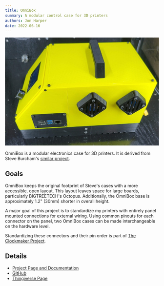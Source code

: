 ```yaml
---
title: OmniBox
summary: A modular control case for 3D printers
authors: Jon Harper
date: 2022-06-16
---
```


![omnibox side view](assets/omnibox.jpg)

OmniBox is a modular electronics case for 3D printers. It is derived from Steve Burcham's [similar project](https://www.thingiverse.com/thing:3999751).

## Goals

OmniBox keeps the original footprint of Steve's cases with a more accessible, open layout. This layout leaves space for large boards, particularly BIGTREETECH's Octopus. Additionally, the OmniBox base is approximately 1.2" (30mm) shorter in overall height.

A major goal of this project is to standardize my printers with entirely panel mounted connections for external wiring. Using common pinouts for each connector on the panel, two OmniBox cases can be made interchangeable on the hardware level. 

Standardizing these connectors and their pin order is part of [The Clockmaker Project](clockmaker.md).

## Details

- [Project Page and Documentation]("https://jon-harper.github.io/OmniBox")
- [GitHub](https://github.com/jon-harper/OmniBox)
- [Thingiverse Page](https://www.thingiverse.com/thing:5390773)